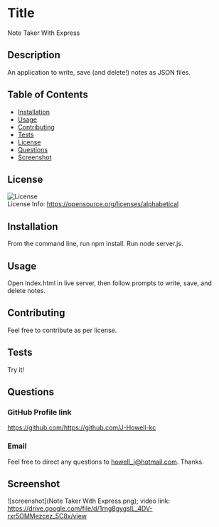 
  # Title
Note Taker With Express

## Description
An application to write, save (and delete!) notes as JSON files.

## Table of Contents
* [Installation](#installation)
* [Usage](#usage)
* [Contributing](#contributing)
* [Tests](#tests)
* [License](#license)
* [Questions](#questions)
* [Screenshot](#screenshot)

## License
![License](https://img.shields.io/badge/license-MIT-green) <br />
License Info: https://opensource.org/licenses/alphabetical 

## Installation
From the command line, run npm install. Run node server.js.

## Usage
Open index.html in live server, then follow prompts to write, save, and delete notes. 

## Contributing
Feel free to contribute as per license.

## Tests
Try it!

## Questions 
### GitHub Profile link
https://github.com/https://github.com/J-Howell-kc <br/>
### Email
Feel free to direct any questions to howell_j@hotmail.com. Thanks.

## Screenshot
![screenshot](Note Taker With Express.png); video link: https://drive.google.com/file/d/1rng8gygslL_4DV-rxr5OMMezcez_5C8x/view